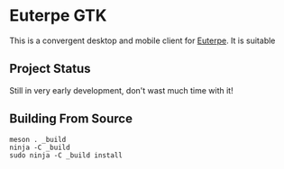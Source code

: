 # Euterpe GTK

This is a convergent desktop and mobile client for [Euterpe](htttps://listen-to-euterpe.eu).
It is suitable

## Project Status

Still in very early development, don't wast much time with it!

## Building From Source

```
meson . _build
ninja -C _build
sudo ninja -C _build install
```

